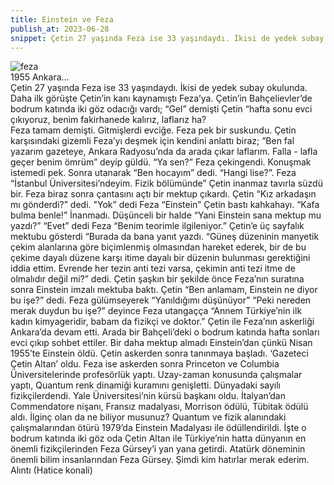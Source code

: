 ```yaml
---
title: Einstein ve Feza
publish_at: 2023-06-28
snippet: Çetin 27 yaşında Feza ise 33 yaşındaydı. İkisi de yedek subay okulunda. Daha ilk görüşte Çetin’in kanı kaynamıştı Feza’ya.
---
```


<img src=/feza.jpg
alt= feza gursey><br>
1955 Ankara...<br>
Çetin 27 yaşında Feza ise 33 yaşındaydı. İkisi de yedek subay okulunda. Daha ilk görüşte Çetin’in kanı kaynamıştı Feza’ya. Çetin’in Bahçelievler’de bodrum katında iki göz odacığı vardı; “Gel” demişti Çetin “hafta sonu evci çıkıyoruz, benim fakirhanede kalırız, laflarız ha?<br>
Feza tamam demişti. Gitmişlerdi evciğe. Feza pek bir suskundu. Çetin karşısındaki gizemli Feza’yı deşmek için kendini anlattı biraz; “Ben fal yazarım gazeteye, Ankara Radyosu’nda da arada çıkar laflarım. Falla - lafla geçer benim ömrüm” deyip güldü. “Ya sen?” Feza çekingendi. Konuşmak istemedi pek.
Sonra utanarak “Ben hocayım” dedi. “Hangi lise?”. Feza “İstanbul Üniversitesi’ndeyim. Fizik bölümünde” Çetin inanmaz tavırla süzdü bir.
Feza biraz sonra çantasını açtı bir mektup çıkardı. Çetin “Kız arkadaşın mı gönderdi?” dedi.
"Yok” dedi Feza “Einstein” Çetin bastı kahkahayı. “Kafa bulma benle!” İnanmadı. Düşünceli bir halde “Yani Einstein sana mektup mu yazdı?” “Evet” dedi Feza “Benim teorimle ilgileniyor.” Çetin’e üç sayfalık mektubu gösterdi
“Burada da bana yanıt yazdı. “Güneş düzeninin manyetik çekim alanlarına göre biçimlenmiş olmasından hareket ederek, bir de bu çekime dayalı düzene karşı itime dayalı bir düzenin bulunması gerektiğini iddia ettim. Evrende her tezin anti tezi varsa, çekimin anti tezi itme de olmalıdır değil mi?” dedi.
Çetin şaşkın bir şekilde önce Feza’nın suratına sonra Einstein imzalı mektuba baktı. Çetin “Ben anlamam, Einstein ne diyor bu işe?” dedi. Feza gülümseyerek “Yanıldığımı düşünüyor” “Peki nereden merak duydun bu işe?” deyince Feza utangaçça “Annem Türkiye’nin ilk kadın kimyageridir, babam da fizikçi ve doktor.”
Çetin ile Feza’nın askerliği Ankara’da devam etti. Arada bir Bahçeli’deki o bodrum katında hafta sonları evci çıkıp sohbet ettiler. Bir daha mektup almadı Einstein’dan çünkü Nisan 1955’te Einstein öldü.
Çetin askerden sonra tanınmaya başladı. ‘Gazeteci Çetin Altan’ oldu. Feza ise askerden sonra Princeton ve Columbia Üniversitelerinde profesörlük yaptı. Uzay-zaman konusunda çalışmalar yaptı, Quantum renk dinamiği kuramını genişletti. Dünyadaki sayılı fizikçilerdendi. Yale Üniversitesi’nin kürsü başkanı oldu. İtalyan’dan Commendatore nişanı, Fransız madalyası, Morrison ödülü, Tübitak ödülü aldı.
İlginç olan da ne biliyor musunuz? Quantum ve fizik alanındaki çalışmalarından ötürü 1979’da Einstein Madalyası ile ödüllendirildi. İşte o bodrum katında iki göz oda Çetin Altan ile Türkiye’nin hatta dünyanın en önemli fizikçilerinden Feza Gürsey’i yan yana getirdi.
Atatürk döneminin önemli bilim insanlarından Feza Gürsey. Şimdi kim hatırlar merak ederim.
Alıntı (Hatice konali)
